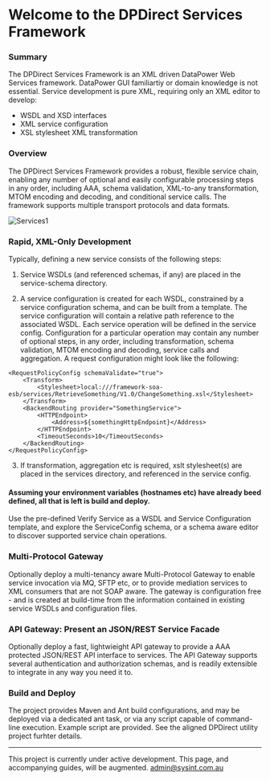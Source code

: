 # Welcome to the DPDirect Services Framework

### Summary
The DPDirect Services Framework is an XML driven DataPower Web Services framework.
DataPower GUI familiartiy or domain knowledge is not essential. Service development is pure XML, requiring only an XML editor to develop:
- WSDL and XSD interfaces
- XML service configuration
- XSL stylesheet XML transformation

### Overview
The DPDirect Services Framework provides a robust, flexible service chain, enabling any number of optional and easily configurable processing steps in any order, including AAA, schema validation, XML-to-any transformation, MTOM encoding and decoding, and conditional service calls. The framework supports multiple transport protocols and data formats.


![Services1](https://github.com/mqsysadmin/DPDirectServicesFramework/blob/master/distribution/doc/images/xmlservices.png)

### Rapid, XML-Only Development ###
Typically, defining a new service consists of the following steps:

1) Service WSDLs (and referenced schemas, if any) are placed in the service-schema directory.

2) A service configuration is created for each WSDL, constrained by a service configuration schema, and can be built from a template. The service configuration will contain a relative path reference to the associated WSDL. Each service operation will be defined in the service config. Configuration for a particular operation may contain any number of optional steps, in any order, including transformation, schema validation, MTOM encoding and decoding, service calls and aggregation. A request configuration might look like the following:
~~~
<RequestPolicyConfig schemaValidate="true">
	<Transform>
		<Stylesheet>local:///framework-soa-esb/services/RetrieveSomething/V1.0/ChangeSomething.xsl</Stylesheet>
	</Transform>
	<BackendRouting provider="SomethingService">
		<HTTPEndpoint>
			<Address>${somethingHttpEndpoint}</Address>
		</HTTPEndpoint>
		<TimeoutSeconds>10</TimeoutSeconds>
	</BackendRouting>
</RequestPolicyConfig>
~~~
3) If transformation, aggregation etc is required, xslt stylesheet(s) are placed in the services directory, and referenced in the service config.

#### Assuming your environment variables (hostnames etc) have already beed defined, all that is left is build and deploy. ####

Use the pre-defined Verify Service as a WSDL and Service Configuration template, and explore the ServiceConfig schema, or a schema aware editor to discover supported service chain operations.

### Multi-Protocol Gateway ###

Optionally deploy a multi-tenancy aware Multi-Protocol Gateway to enable service invocation via MQ, SFTP etc, or to provide mediation services to XML consumers that are not SOAP aware. The gateway is configuration free - and is created at build-time from the information contained in existing service WSDLs and configuration files.

### API Gateway: Present an JSON/REST Service Facade ###

Optionally deploy a fast, lightwieight API gateway to provide a AAA protected JSON/REST API interface to services. The API Gateway supports several authentication and authorization schemas, and is readily extensible to integrate in any way you need it to.

### Build and Deploy ###

The project provides Maven and Ant build configurations, and may be deployed via a dedicated ant task, or via any script capable of command-line execution. Example script are provided. See the aligned DPDirect utility project furhter details.

---------------------------------------------



This project is currently under active development. This page, and accompanying guides, will be augmented. admin@sysint.com.au
